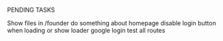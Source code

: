 PENDING TASKS

Show files in /founder
do something about homepage
disable login button when loading or show loader
google login
test all routes